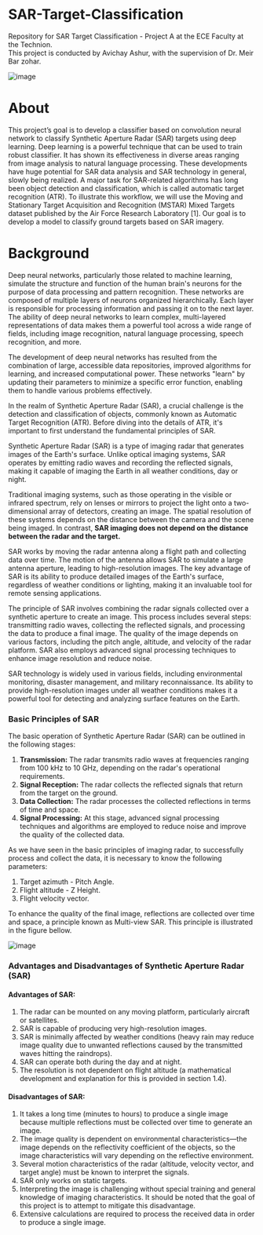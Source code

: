 # SAR-Target-Classification
Repository for SAR Target Classification - Project A at the ECE Faculty at the Technion.<br>
This project is conducted by Avichay Ashur, with the supervision of Dr. Meir Bar zohar. <br>

![image](https://github.com/user-attachments/assets/ba95e305-9f0f-4230-b926-a57d26ebc99b)

# About
This project’s goal is to develop a classifier based on convolution neural network to classify Synthetic Aperture Radar (SAR) targets using deep learning.
Deep learning is a powerful technique that can be used to train robust classifier. It has shown its effectiveness in diverse areas ranging from image analysis to natural language processing. These developments have huge potential for SAR data analysis and SAR technology in general, slowly being realized. A major task for SAR-related algorithms has long been object detection and classification, which is called automatic target recognition (ATR). 
To illustrate this workflow, we will use the Moving and Stationary Target Acquisition and Recognition (MSTAR) Mixed Targets dataset published by the Air Force Research Laboratory [1]. Our goal is to develop a model to classify ground targets based on SAR imagery.

# Background

<p>
Deep neural networks, particularly those related to machine learning, simulate the structure and function of the human brain's neurons for the purpose of data processing and pattern recognition. These networks are composed of multiple layers of neurons organized hierarchically. Each layer is responsible for processing information and passing it on to the next layer. The ability of deep neural networks to learn complex, multi-layered representations of data makes them a powerful tool across a wide range of fields, including image recognition, natural language processing, speech recognition, and more.
</p>

<p>
The development of deep neural networks has resulted from the combination of large, accessible data repositories, improved algorithms for learning, and increased computational power. These networks "learn" by updating their parameters to minimize a specific error function, enabling them to handle various problems effectively.
</p>

<p>
In the realm of Synthetic Aperture Radar (SAR), a crucial challenge is the detection and classification of objects, commonly known as Automatic Target Recognition (ATR). Before diving into the details of ATR, it's important to first understand the fundamental principles of SAR.
</p>

<p>
Synthetic Aperture Radar (SAR) is a type of imaging radar that generates images of the Earth's surface. Unlike optical imaging systems, SAR operates by emitting radio waves and recording the reflected signals, making it capable of imaging the Earth in all weather conditions, day or night.
</p>

<p>
Traditional imaging systems, such as those operating in the visible or infrared spectrum, rely on lenses or mirrors to project the light onto a two-dimensional array of detectors, creating an image. The spatial resolution of these systems depends on the distance between the camera and the scene being imaged. In contrast, <b>SAR imaging does not depend on the distance between the radar and the target.</b>
</p>

<p>
SAR works by moving the radar antenna along a flight path and collecting data over time. The motion of the antenna allows SAR to simulate a large antenna aperture, leading to high-resolution images. The key advantage of SAR is its ability to produce detailed images of the Earth's surface, regardless of weather conditions or lighting, making it an invaluable tool for remote sensing applications.
</p>

<p>
The principle of SAR involves combining the radar signals collected over a synthetic aperture to create an image. This process includes several steps: transmitting radio waves, collecting the reflected signals, and processing the data to produce a final image. The quality of the image depends on various factors, including the pitch angle, altitude, and velocity of the radar platform. SAR also employs advanced signal processing techniques to enhance image resolution and reduce noise.
</p>

<p>
SAR technology is widely used in various fields, including environmental monitoring, disaster management, and military reconnaissance. Its ability to provide high-resolution images under all weather conditions makes it a powerful tool for detecting and analyzing surface features on the Earth.
</p>

### Basic Principles of SAR

<p>
The basic operation of Synthetic Aperture Radar (SAR) can be outlined in the following stages:
</p>

<ol>
  <li>
    <strong>Transmission:</strong> The radar transmits radio waves at frequencies ranging from 100 kHz to 10 GHz, depending on the radar's operational requirements.
  </li>
  <li>
    <strong>Signal Reception:</strong> The radar collects the reflected signals that return from the target on the ground.
  </li>
  <li>
    <strong>Data Collection:</strong> The radar processes the collected reflections in terms of time and space.
  </li>
  <li>
    <strong>Signal Processing:</strong> At this stage, advanced signal processing techniques and algorithms are employed to reduce noise and improve the quality of the collected data.
  </li>
</ol>

<p>
As we have seen in the basic principles of imaging radar, to successfully process and collect the data, it is necessary to know the following parameters:
</p>

<ol>
  <li>Target azimuth - Pitch Angle.</li>
  <li>Flight altitude - Z Height.</li>
  <li>Flight velocity vector.</li>
</ol>

<p>
To enhance the quality of the final image, reflections are collected over time and space, a principle known as Multi-view SAR. This principle is illustrated in the figure bellow.
</p>

![image](https://github.com/user-attachments/assets/4ea68ab9-7075-4415-84e0-d44d4faa89e0)

<h3>Advantages and Disadvantages of Synthetic Aperture Radar (SAR)</h3>

<h4>Advantages of SAR:</h4>
<ol>
  <li>The radar can be mounted on any moving platform, particularly aircraft or satellites.</li>
  <li>SAR is capable of producing very high-resolution images.</li>
  <li>SAR is minimally affected by weather conditions (heavy rain may reduce image quality due to unwanted reflections caused by the transmitted waves hitting the raindrops).</li>
  <li>SAR can operate both during the day and at night.</li>
  <li>The resolution is not dependent on flight altitude (a mathematical development and explanation for this is provided in section 1.4).</li>
</ol>

<h4>Disadvantages of SAR:</h4>
<ol>
  <li>It takes a long time (minutes to hours) to produce a single image because multiple reflections must be collected over time to generate an image.</li>
  <li>The image quality is dependent on environmental characteristics—the image depends on the reflectivity coefficient of the objects, so the image characteristics will vary depending on the reflective environment.</li>
  <li>Several motion characteristics of the radar (altitude, velocity vector, and target angle) must be known to interpret the signals.</li>
  <li>SAR only works on static targets.</li>
  <li>Interpreting the image is challenging without special training and general knowledge of imaging characteristics. It should be noted that the goal of this project is to attempt to mitigate this disadvantage.</li>
  <li>Extensive calculations are required to process the received data in order to produce a single image.</li>
</ol>
